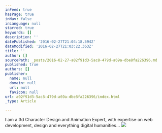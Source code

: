 ```yaml
---
inFeed: true
hasPage: true
inNav: false
inLanguage: null
starred: true
keywords: []
description: ''
datePublished: '2016-02-27T21:04:18.594Z'
dateModified: '2016-02-27T21:03:22.363Z'
title: ''
author: []
sourcePath: _posts/2016-02-27-a02f91d3-5ac8-479d-a69a-dbe8fa226396.md
published: true
authors: []
publisher:
  name: null
  domain: null
  url: null
  favicon: null
url: a02f91d3-5ac8-479d-a69a-dbe8fa226396/index.html
_type: Article

---
```

I am a 3d Character Design and Animation Expert, with expertise on web development, design and everything digital humanities...
![](https://the-grid-user-content.s3-us-west-2.amazonaws.com/9eca5a81-8675-47ef-b76a-022ca2b8e6a3.png)